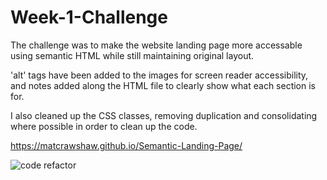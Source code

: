 # Week-1-Challenge

The challenge was to make the website landing page more accessable using semantic HTML while still maintaining original layout.

'alt' tags have been added to the images for screen reader accessibility, and notes added along the HTML file to clearly show what each section is for.

I also cleaned up the CSS classes, removing duplication and consolidating where possible in order to clean up the code.

https://matcrawshaw.github.io/Semantic-Landing-Page/

![code refactor](https://user-images.githubusercontent.com/119896882/226141645-a027c1e3-f3b4-4b83-8e2b-406b56c7c5e8.PNG)
